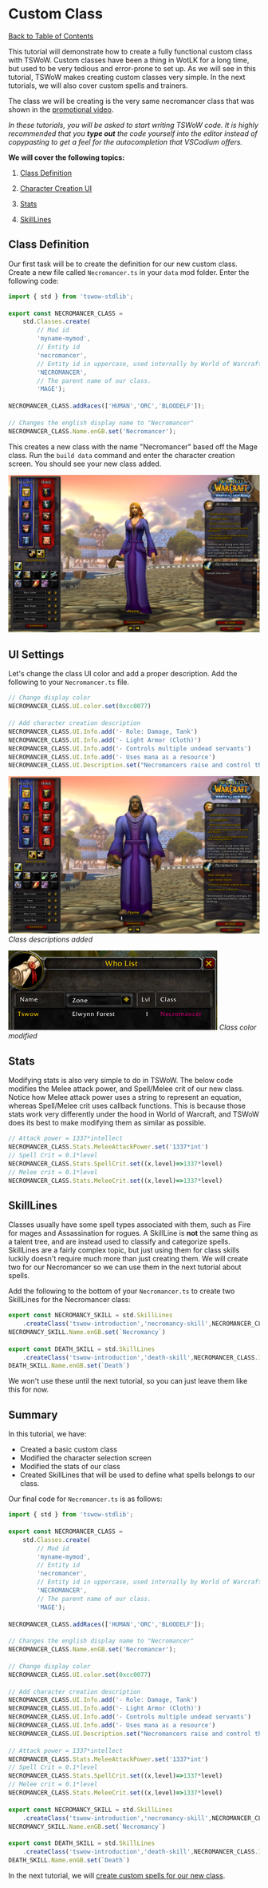 # Custom Class

[Back to Table of Contents](README.md)

This tutorial will demonstrate how to create a fully functional custom class with TSWoW. Custom classes have been a thing in WotLK for a long time, but used to be very tedious and error-prone to set up. As we will see in this tutorial, TSWoW makes creating custom classes very simple. In the next tutorials, we will also cover custom spells and trainers. 

The class we will be creating is the very same necromancer class that was shown in the [promotional video]().

_In these tutorials, you will be asked to start writing TSWoW code. It is highly recommended that you **type out** the code yourself into the editor instead of copypasting to get a feel for the autocompletion that VSCodium offers._

**We will cover the following topics:**

1. [Class Definition](#class-definition)

2. [Character Creation UI](#ui-settings)

3. [Stats](#stats)

4. [SkillLines](#skilllines)

## Class Definition
Our first task will be to create the definition for our new custom class. Create a new file called `Necromancer.ts` in your `data` mod folder. Enter the following code: 

```ts
import { std } from 'tswow-stdlib';

export const NECROMANCER_CLASS = 
    std.Classes.create(
        // Mod id
        'myname-mymod',
        // Entity id
        'necromancer',
        // Entity id in uppercase, used internally by World of Warcraft
        'NECROMANCER',
        // The parent name of our class.
        'MAGE');

NECROMANCER_CLASS.addRaces(['HUMAN','ORC','BLOODELF']);

// Changes the english display name to "Necromancer"
NECROMANCER_CLASS.Name.enGB.set('Necromancer');
```

This creates a new class with the name "Necromancer" based off the Mage class. Run the `build data` command and enter the character creation screen. You should see your new class added.

![](necromancer-charcreate.png)

## UI Settings

Let's change the class UI color and add a proper description. Add the following to your `Necromancer.ts` file.

```ts
// Change display color
NECROMANCER_CLASS.UI.color.set(0xcc0077)

// Add character creation description
NECROMANCER_CLASS.UI.Info.add('- Role: Damage, Tank')
NECROMANCER_CLASS.UI.Info.add('- Light Armor (Cloth)')
NECROMANCER_CLASS.UI.Info.add('- Controls multiple undead servants')
NECROMANCER_CLASS.UI.Info.add('- Uses mana as a resource')
NECROMANCER_CLASS.UI.Description.set("Necromancers raise and control the undead.")
```

![](necromancer-description.png)
_Class descriptions added_

![](necromancer-classcolor.png)
_Class color modified_

## Stats

Modifying stats is also very simple to do in TSWoW. The below code modifies the Melee attack power, and Spell/Melee crit of our new class. Notice how Melee attack power uses a string to represent an equation, whereas Spell/Melee crit uses callback functions. This is because those stats work very differently under the hood in World of Warcraft, and TSWoW does its best to make modifying them as similar as possible.

```ts
// Attack power = 1337*intellect
NECROMANCER_CLASS.Stats.MeleeAttackPower.set('1337*int')
// Spell Crit = 0.1*level
NECROMANCER_CLASS.Stats.SpellCrit.set((x,level)=>1337*level)
// Melee crit = 0.1*level
NECROMANCER_CLASS.Stats.MeleeCrit.set((x,level)=>1337*level)
```

## SkillLines
Classes usually have some spell types associated with them, such as Fire for mages and Assassination for rogues. A SkillLine is **not** the same thing as a talent tree, and are instead used to classify and categorize spells. SkillLines are a fairly complex topic, but just using them for class skills luckily doesn't require much more than just creating them. We will create two for our Necromancer so we can use them in the next tutorial about spells.

Add the following to the bottom of your `Necromancer.ts` to create two SkillLines for the Necromancer class:

```ts
export const NECROMANCY_SKILL = std.SkillLines
    .createClass('tswow-introduction','necromancy-skill',NECROMANCER_CLASS.ID)
NECROMANCY_SKILL.Name.enGB.set(`Necromancy`)

export const DEATH_SKILL = std.SkillLines
    .createClass('tswow-introduction','death-skill',NECROMANCER_CLASS.ID)
DEATH_SKILL.Name.enGB.set(`Death`)
```

We won't use these until the next tutorial, so you can just leave them like this for now.

## Summary

In this tutorial, we have:

- Created a basic custom class
- Modified the character selection screen
- Modified the stats of our class
- Created SkillLines that will be used to define what spells belongs to our class.

Our final code for `Necromancer.ts` is as follows:
```ts
import { std } from 'tswow-stdlib';

export const NECROMANCER_CLASS = 
    std.Classes.create(
        // Mod id
        'myname-mymod',
        // Entity id
        'necromancer',
        // Entity id in uppercase, used internally by World of Warcraft
        'NECROMANCER',
        // The parent name of our class.
        'MAGE');

NECROMANCER_CLASS.addRaces(['HUMAN','ORC','BLOODELF']);

// Changes the english display name to "Necromancer"
NECROMANCER_CLASS.Name.enGB.set('Necromancer');

// Change display color
NECROMANCER_CLASS.UI.color.set(0xcc0077)

// Add character creation description
NECROMANCER_CLASS.UI.Info.add('- Role: Damage, Tank')
NECROMANCER_CLASS.UI.Info.add('- Light Armor (Cloth)')
NECROMANCER_CLASS.UI.Info.add('- Controls multiple undead servants')
NECROMANCER_CLASS.UI.Info.add('- Uses mana as a resource')
NECROMANCER_CLASS.UI.Description.set("Necromancers raise and control the undead.")

// Attack power = 1337*intellect
NECROMANCER_CLASS.Stats.MeleeAttackPower.set('1337*int')
// Spell Crit = 0.1*level
NECROMANCER_CLASS.Stats.SpellCrit.set((x,level)=>1337*level)
// Melee crit = 0.1*level
NECROMANCER_CLASS.Stats.MeleeCrit.set((x,level)=>1337*level)

export const NECROMANCY_SKILL = std.SkillLines
    .createClass('tswow-introduction','necromancy-skill',NECROMANCER_CLASS.ID)
NECROMANCY_SKILL.Name.enGB.set(`Necromancy`)

export const DEATH_SKILL = std.SkillLines
    .createClass('tswow-introduction','death-skill',NECROMANCER_CLASS.ID)
DEATH_SKILL.Name.enGB.set(`Death`)
```

In the next tutorial, we will [create custom spells for our new class](5_CustomSpells.md).

